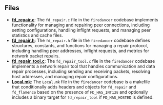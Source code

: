 
## Files
- **[fd_repair.c](repair/fd_repair.c.driver.md)**: The `fd_repair.c` file in the `firedancer` codebase implements functionality for managing and repairing peer connections, including setting configurations, handling inflight requests, and managing peer statistics and cache files.
- **[fd_repair.h](repair/fd_repair.h.driver.md)**: The `fd_repair.h` file in the `firedancer` codebase defines structures, constants, and functions for managing a repair protocol, including handling peer addresses, inflight requests, and metrics for network packet repairs.
- **[fd_repair_tool.c](repair/fd_repair_tool.c.driver.md)**: The `fd_repair_tool.c` file in the `firedancer` codebase implements a network repair tool that handles communication and data repair processes, including sending and receiving packets, resolving host addresses, and managing repair configurations.
- **[Local.mk](repair/Local.mk.driver.md)**: The `Local.mk` file in the `firedancer` codebase is a makefile that conditionally adds headers and objects for `fd_repair` and `fd_flamenco` based on the presence of `FD_HAS_INT128` and optionally includes a binary target for `fd_repair_tool` if `FD_HAS_HOSTED` is defined.
